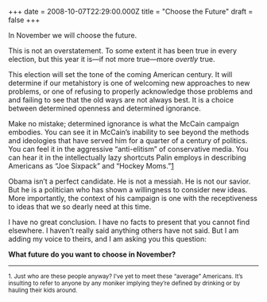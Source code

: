 +++
date = 2008-10-07T22:29:00.000Z
title = "Choose the Future"
draft = false
+++


<div><p>In November we will choose the future.</p>
<p>This is not an overstatement. To some extent it has been true in every election, but this year it is&#8212;if not more true&#8212;more <em>overtly</em> true.</p>
<p>This election will set the tone of the coming American century. It will determine if our metahistory is one of welcoming new approaches to new problems, or one of refusing to properly acknowledge those problems and and failing to see that the old ways are not always best. It is a choice between determined openness and determined ignorance.</p>
<p>Make no mistake; determined ignorance is what the McCain campaign embodies. You can see it in McCain&#8217;s inability to see beyond the methods and ideologies that have served him for a quarter of a century of politics. You can feel it in the aggressive &#8220;anti-elitism&#8221; of conservative media. You can hear it in the intellectually lazy shortcuts Palin employs in describing Americans as &#8220;Joe Sixpack&#8221; and &#8220;Hockey Moms.&#8221;<a href="#one">1</a></p>
<p>Obama isn&#8217;t a perfect candidate. He is not a messiah. He is not our savior. But he is a politician who has shown a willingness to consider new ideas. More importantly, the context of his campaign is one with the receptiveness to ideas that we so dearly need at this time.</p>
<p>I have no great conclusion. I have no facts to present that you cannot find elsewhere. I haven&#8217;t really said anything others have not said. But I am adding my voice to theirs, and I am asking you this question:</p>
<p><strong>What future do you want to choose in November?</strong></p>
<hr /><p><a name="one"></a><small>1. Just who are these people anyway? I&#8217;ve yet to meet these &#8220;average&#8221; Americans. It&#8217;s insulting to refer to anyone by any moniker implying they&#8217;re defined by drinking or by hauling their kids around.</small></p></div>